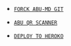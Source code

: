 * [`FORCK ABU-MD GIT`](https://github.com/Afx-Abu/ABU-MD/fork)

* [`ABU QR SCANNER`](https://replit.com/@Afx-Abu/ABU-MD-QR?outputonly=1&lite=1)

* [`DEPLOY TO HEROKO`](https://heroku.com/deploy?template=https://github.com/Malik66677/ABU-MD)
